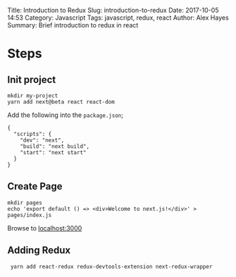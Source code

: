 Title: Introduction to Redux
Slug: introduction-to-redux
Date: 2017-10-05 14:53
Category: Javascript
Tags: javascript, redux, react
Author: Alex Hayes 
Summary: Brief introduction to redux in react

# Steps

## Init project

    mkdir my-project
    yarn add next@beta react react-dom


Add the following into the `package.json`;

    {
      "scripts": {
        "dev": "next",
        "build": "next build",
        "start": "next start"
      }
    }

## Create Page

    mkdir pages
    echo 'export default () => <div>Welcome to next.js!</div>' > pages/index.js
    
Browse to [localhost:3000](http://localhost:3000)

## Adding Redux

     yarn add react-redux redux-devtools-extension next-redux-wrapper
     


